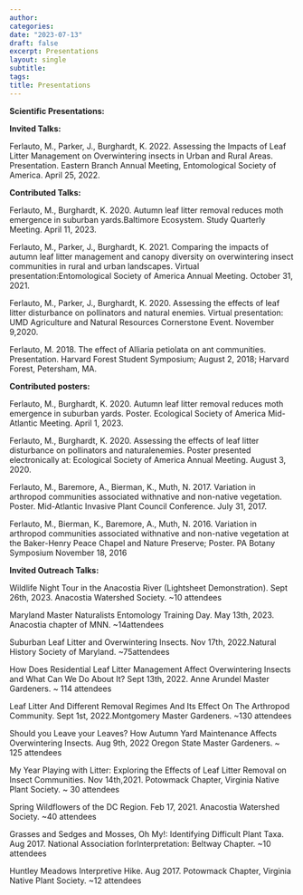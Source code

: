 ```yaml
---
author: 
categories:
date: "2023-07-13"
draft: false
excerpt: Presentations
layout: single
subtitle: 
tags:
title: Presentations
---
```


**Scientific Presentations:**

**Invited Talks:**

Ferlauto, M., Parker, J., Burghardt, K. 2022. Assessing the Impacts of Leaf Litter Management on Overwintering insects in Urban and Rural Areas. Presentation. Eastern Branch Annual Meeting, Entomological Society of America. April 25, 2022.

**Contributed Talks:**

Ferlauto, M., Burghardt, K. 2020. Autumn leaf litter removal reduces moth emergence in suburban yards.Baltimore Ecosystem. Study Quarterly Meeting. April 11, 2023.

Ferlauto, M., Parker, J., Burghardt, K. 2021. Comparing the impacts of autumn leaf litter management and canopy diversity on overwintering insect communities in rural and urban landscapes. Virtual presentation:Entomological Society of America Annual Meeting. October 31, 2021.

Ferlauto, M., Parker, J., Burghardt, K. 2020. Assessing the effects of leaf litter disturbance on pollinators and natural enemies. Virtual presentation: UMD Agriculture and Natural Resources Cornerstone Event. November 9,2020.

Ferlauto, M. 2018. The effect of Alliaria petiolata on ant communities. Presentation. Harvard Forest Student Symposium; August 2, 2018; Harvard Forest, Petersham, MA.

**Contributed posters:**

Ferlauto, M., Burghardt, K. 2020. Autumn leaf litter removal reduces moth emergence in suburban yards. Poster.
Ecological Society of America Mid-Atlantic Meeting. April 1, 2023.

Ferlauto, M., Burghardt, K. 2020. Assessing the effects of leaf litter disturbance on pollinators and naturalenemies. Poster presented electronically at: Ecological Society of America Annual Meeting. August 3, 2020.

Ferlauto, M., Baremore, A., Bierman, K., Muth, N. 2017. Variation in arthropod communities associated withnative and non-native vegetation. Poster. Mid-Atlantic Invasive Plant Council Conference. July 31, 2017.

Ferlauto, M., Bierman, K., Baremore, A., Muth, N. 2016. Variation in arthropod communities associated withnative and non-native vegetation at the Baker-Henry Peace Chapel and Nature Preserve; Poster. PA Botany Symposium November 18, 2016

**Invited Outreach Talks:**

Wildlife Night Tour in the Anacostia River (Lightsheet Demonstration). Sept 26th, 2023. Anacostia Watershed Society. ~10 attendees

Maryland Master Naturalists Entomology Training Day. May 13th, 2023. Anacostia chapter of MNN. ~14attendees

Suburban Leaf Litter and Overwintering Insects. Nov 17th, 2022.Natural History Society of Maryland. ~75attendees

How Does Residential Leaf Litter Management Affect Overwintering Insects and What Can We Do About It? Sept 13th, 2022. Anne Arundel Master Gardeners. ~ 114 attendees

Leaf Litter And Different Removal Regimes And Its Effect On The Arthropod Community. Sept 1st, 2022.Montgomery Master Gardeners. ~130 attendees

Should you Leave your Leaves? How Autumn Yard Maintenance Affects Overwintering Insects. Aug 9th, 2022
Oregon State Master Gardeners. ~ 125 attendees

My Year Playing with Litter: Exploring the Effects of Leaf Litter Removal on Insect Communities. Nov 14th,2021.
Potowmack Chapter, Virginia Native Plant Society. ~ 30 attendees

Spring Wildflowers of the DC Region. Feb 17, 2021.
Anacostia Watershed Society. ~40 attendees

Grasses and Sedges and Mosses, Oh My!: Identifying Difficult Plant Taxa. Aug 2017. National Association forInterpretation: Beltway Chapter. ~10 attendees

Huntley Meadows Interpretive Hike. Aug 2017.
Potowmack Chapter, Virginia Native Plant Society. ~12 attendees
